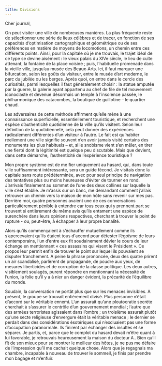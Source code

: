 ```yaml
---
title: Divisions
---
```


Cher journal,

On peut visiter une ville de nombreuses manières. La plus fréquente reste de
sélectionner une série de lieux célèbres et de tracer, en fonction de ses
capacités d’optimisation cartographique et géométrique ou de ses préférences en
matière de moyens de locomotions, un chemin entre ces différents points. Ainsi,
pour la capitale où je me trouvais, le trajet idéal de ce type se devine
aisément : le vieux palais du XIVe siècle, le lieu de culte attenant, la
fontaine de la place voisine ; puis, l’habituelle promenade dans la vieille
ville, jusqu’au musée des Beaux-Arts. Ici, il faut marquer une bifurcation,
selon les goûts du visiteur, entre le musée d’art moderne, le parc du jubilée
ou les berges. Après quoi, on entre dans le cercle des curiosités, parmi
lesquelles il faut généralement choisir : la statue amputée par la guerre, la
galerie ayant appartenu au chef de file de tel mouvement iconoclaste et devenue
désormais un temple à l’insolence passée, le philharmonique des catacombes, la
boutique de guillotine – le quartier chaud.

Les adversaires de cette méthode affirment qu’elle mène à une connaissance
superficielle, essentiellement touristique, et recherchent une espèce
d’authenticité quotidienne de la ville qu’ils visitent. Selon leur définition
de la quotidienneté, cela peut donner des expériences radicalement différentes
d’un visiteur à l’autre. Le fait est qu’habiter réellement une ville signifie
souvent n’en avoir jamais visité certains des monuments les plus habituels –
et, si le snobisme vient s’en mêler, en tirer une fierté dont la légitimité est
quelque peu discutable. Mais que devient, dans cette démarche, l’authenticité
de l’expérience touristique ?

Mon propre système est de me fier uniquement  au hasard, qui, dans toute ville
suffisamment intéressante, sera un guide fécond. Je visitais donc la capitale
sans route prédéterminée, avec pour seul principe de navigation des tentatives
plus ou moins heureuses d’éviter de tourner en rond. J’arrivais finalement au
sommet de l’une des deux collines sur laquelle la ville s’est établie. Je
m’assis sur un banc, me demandant comment j’allais retrouver un chemin vers la
maison de mon hôte sans revenir sur mes pas. Derrière moi, quatre personnes
avaient une de ces conversations particulièrement pénible à entendre car tous
ceux qui y prennent part se trouvent si entièrement du même avis qu’ils
entament une espèce de surenchère dans leurs opinions respectives, cherchant à
trouver le point de rupture - ou, peut-être, à échapper à leur propre banalité. 

Alors qu’ils commençaient à s’échauffer mutuellement comme ils s’apercevaient
qu’ils étaient tous d'accord pour détester l’égoïsme de leurs contemporains,
l’un d’entre eux fit soudainement dévier le cours de leur échange en
mentionnant « ces assassins qui visent le Président ». Ce propos leur permit
enfin de trouver le point sur lequel ils pouvaient se disputer franchement. A
peine la phrase prononcée, deux des quatre prirent un air scandalisé, parlèrent
de propagande, de poudre aux yeux, de mesures liberticides et de corruption de
la classe politique. Les deux autres, visiblement soulagés, purent répondre en
mentionnant la nécessité de l’union, la folie qu’il y a à nier un danger
évident, la précarité de l’équilibre du monde.

Soudain, la conversation ne portât plus que sur les menaces invisibles. A
présent, le groupe se trouvait entièrement divisé. Plus personne n’était
d’accord sur le véritable ennemi. L’un assurait qu’une ploutocratie secrète
cherchait à s’assurer le contrôle d’un gouvernement mondial ; l’autre que des
armées terroristes agissaient dans l’ombre ; un troisième assurait plutôt
qu’une secte religieuse d’envergure était la véritable menace ; le dernier se
perdait dans des considérations ésotériques qui n’excluaient pas une forme
d’occupation paranormale. Ils finirent par échanger des insultes et se séparer.
Je partis, et, parce que le complot du hasard devait m’être quant à lui
favorable, je retrouvais heureusement la maison du docteur A.. Bien qu’il fît
de son mieux pour se montrer le meilleur des hôtes, je ne pus me défaire de
l’impression qu’il me cachait quelque chose. Alors que je regagnais ma chambre,
incapable à nouveau de trouver le sommeil, je finis par prendre mon bagage et
m’enfuir. 
